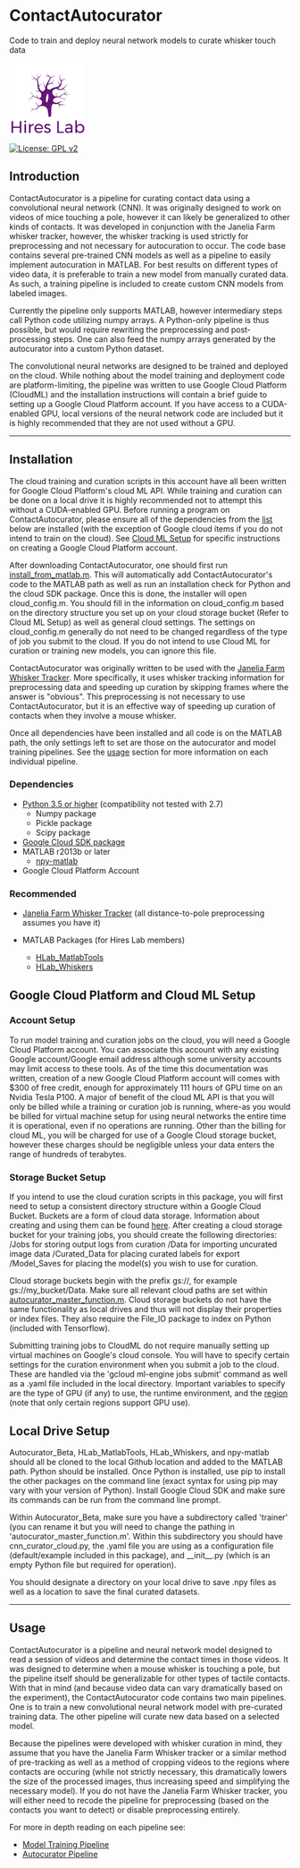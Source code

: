 # ContactAutocurator
Code to train and deploy neural network models to curate whisker touch data

[![Hires Lab](https://github.com/jonathansy/whisker-autocurator/blob/master/Resources/Images/HiresLab-logoM.png)](http://68.181.113.239:8080//hireslabwiki/index.php?title=Main_Page)

[![License: GPL v2](https://img.shields.io/badge/License-GPL%20v2-blue.svg)](https://www.gnu.org/licenses/old-licenses/gpl-2.0.en.html)

## Introduction
ContactAutocurator is a pipeline for curating contact data using a convolutional neural network (CNN). It was originally designed to work on videos of mice touching a pole, however it can likely be generalized to other kinds of contacts. It was developed in conjunction with the Janelia Farm whisker tracker, however, the whisker tracking is used strictly for preprocessing and not necessary for autocuration to occur. The code base contains several pre-trained CNN models as well as a pipeline to easily implement autocuration in MATLAB. For best results on different types of video data, it is preferable to train a new model from manually curated data. As such, a training pipeline is included to create custom CNN models from labeled images. 

Currently the pipeline only supports MATLAB, however intermediary steps call Python code utilizing numpy arrays. A Python-only pipeline is thus possible, but would require rewriting the preprocessing and post-processing steps. One can also feed the numpy arrays generated by the autocurator into a custom Python dataset. 

The convolutional neural networks are designed to be trained and deployed on the cloud. While nothing about the model training and deployment code are platform-limiting, the pipeline was written to use Google Cloud Platform (CloudML) and the installation instructions will contain a brief guide to setting up a Google Cloud Platform account. If you have access to a CUDA-enabled GPU, local versions of the neural network code are included but it is highly recommended that they are not used without a GPU. 



------
## Installation 
The cloud training and curation scripts in this account have all been written for Google Cloud Platform's cloud ML API. While training and curation can be done on a local drive it is highly recommended not to attempt this without a CUDA-enabled GPU. Before running a program on ContactAutocurator, please ensure all of the dependencies from the [list](#dependencies) below are installed (with the exception of Google cloud items if you do not intend to train on the cloud). See [Cloud ML Setup](#cloud-ml-setup) for specific instructions on creating a Google Cloud Platform account. 

After downloading ContactAutocurator, one should first run [install_from_matlab.m](https://github.com/jonathansy/ContactAutocurator/blob/master/install_from_matlab.m). This will automatically add ContactAutocurator's code to the MATLAB path as well as run an installation check for Python and the cloud SDK package. Once this is done, the installer will open cloud_config.m. You should fill in the information on cloud_config.m based on the directory structure you set up on your cloud storage bucket (Refer to Cloud ML Setup) as well as general cloud settings. The settings on cloud_config.m generally do not need to be changed regardless of the type of job you submit to the cloud. If you do not intend to use Cloud ML for curation or training new models, you can ignore this file. 

ContactAutocurator was originally written to be used with the [Janelia Farm Whisker Tracker](https://wiki.janelia.org/wiki/display/MyersLab/Whisker+Tracking+Downloads). More specifically, it uses whisker tracking information for preprocessing data and speeding up curation by skipping frames where the answer is "obvious". This preprocessing is not necessary to use ContactAutocurator, but it is an effective way of speeding up curation of contacts when they involve a mouse whisker. 

Once all dependencies have been installed and all code is on the MATLAB path, the only settings left to set are those on the autocurator and model training pipelines. See the [usage](#usage) section for more information on each individual pipeline. 

### Dependencies
* [Python 3.5 or higher](https://www.python.org/downloads/) (compatibility not tested with 2.7)  
  - Numpy package  
  - Pickle package  
  - Scipy package
* [Google Cloud SDK package](https://cloud.google.com/sdk/)
* MATLAB r2013b or later
  - [npy-matlab](https://github.com/kwikteam/npy-matlab)
* Google Cloud Platform Account



### Recommended
* [Janelia Farm Whisker Tracker](https://wiki.janelia.org/wiki/display/MyersLab/Whisker+Tracking+Downloads) (all distance-to-pole preprocessing assumes you have it)

* MATLAB Packages (for Hires Lab members)
  - [HLab_MatlabTools](https://github.com/hireslab/HLab_MatlabTools)  
  - [HLab_Whiskers](https://github.com/hireslab/HLab_Whiskers)



## Google Cloud Platform and Cloud ML Setup
### Account Setup
To run model training and curation jobs on the cloud, you will need a Google Cloud Platform account. You can associate this account with any existing Google account/Google email address although some university accounts may limit access to these tools. As of the time this documentation was written, creation of a new Google Cloud Platform account will comes with $300 of free credit, enough for approximately 111 hours of GPU time on an Nvidia Tesla P100. A major of benefit of the cloud ML API is that you will only be billed while a training or curation job is running, where-as you would be billed for virtual machine setup for using neural networks the entire time it is operational, even if no operations are running. Other than the billing for cloud ML, you will be charged for use of a Google Cloud storage bucket, however these charges should be negligible unless your data enters the range of hundreds of terabytes.    

### Storage Bucket Setup
If you intend to use the cloud curation scripts in this package, you will first need to setup a consistent directory structure within a Google Cloud Bucket. Buckets are a form of cloud data storage. Information about creating and using them can be found [here](https://cloud.google.com/storage/docs/creating-buckets). After creating a cloud storage bucket for your training jobs, you should create the following directories:
/Jobs for storing output logs from curation
/Data for importing uncurated image data 
/Curated_Data for placing curated labels for export 
/Model_Saves for placing the model(s) you wish to use for curation.

Cloud storage buckets begin with the prefix gs://, for example gs://my_bucket/Data. Make sure all relevant cloud paths are set within [autocurator_master_function.m](https://github.com/jonathansy/whisker-autocurator/blob/master/Autocurator_Beta/autocurator_master_function.m). Cloud storage buckets do not have the same functionality as local drives and thus will not display their properties or index files. They also require the File_IO package to index on Python (included with Tensorflow). 

Submitting training jobs to CloudML do not require manually setting up virtual machines on Google's cloud console. You will have to specify certain settings for the curation environment when you submit a job to the cloud. These are handled via  the 'gcloud ml-engine jobs submit' command as well as a .yaml file included in the local directory. Important variables to specify are the type of GPU (if any) to use, the runtime environment, and the [region](https://cloud.google.com/compute/docs/regions-zones/) (note that only certain regions support GPU use).    

## Local Drive Setup 
Autocurator_Beta, HLab_MatlabTools, HLab_Whiskers, and npy-matlab should all be cloned to the local Github location and added to the MATLAB path. Python should be installed. Once Python is installed, use pip to install the other packages on the command line (exact syntax for using pip may vary with your version of Python). Install Google Cloud SDK and make sure its commands can be run from the command line prompt. 

Within Autocurator_Beta, make sure you have a subdirectory called 'trainer' (you can rename it but you will need to change the pathing in 'autocurator_master_function.m'. Within this subdirectory you should have cnn_curator_cloud.py, the .yaml file you are using as a configuration file (default/example included in this package), and \_\_init\_\_.py (which is an empty Python file but required for operation). 

You should designate a directory on your local drive to save .npy files as well as a location to save the final curated datasets. 

------
## Usage

ContactAutocurator is a pipeline and neural network model designed to read a session of videos and determine the contact times in those videos. It was designed to determine when a mouse whisker is touching a pole, but the pipeline itself should be generalizable for other types of tactile contacts. With that in mind (and because video data can vary dramatically based on the experiment), the ContactAutocurator code contains two main pipelines. One is to train a new convolutional neural network model with pre-curated training data. The other pipeline will curate new data based on a selected model. 

Because the pipelines were developed with whisker curation in mind, they assume that you have the Janelia Farm Whisker tracker or a similar method of pre-tracking as well as a method of cropping videos to the regions where contacts are occuring (while not strictly necessary, this dramatically lowers the size of the processed images, thus increasing speed and simplifying the necessary model). If you do not have the Janelia Farm Whisker tracker, you will either need to recode the pipeline for preprocessing (based on the contacts you want to detect) or disable preprocessing entirely. 

For more in depth reading on each pipeline see:
* [Model Training Pipeline](https://github.com/jonathansy/ContactAutocurator/blob/master/docs/Training_Pipeline_Documentation.md)
* [Autocurator Pipeline](https://github.com/jonathansy/ContactAutocurator/blob/master/docs/Autocurator_Documentation.md) 

